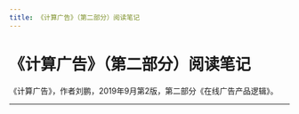 ```yaml
---
title: 《计算广告》（第二部分）阅读笔记
---
```


# 《计算广告》（第二部分）阅读笔记

<script type="text/javascript" src="/include/head.js"></script>

《计算广告》，作者刘鹏，2019年9月第2版，第二部分《在线广告产品逻辑》。



---

<script type="text/javascript" src="/include/tail.js"></script>
